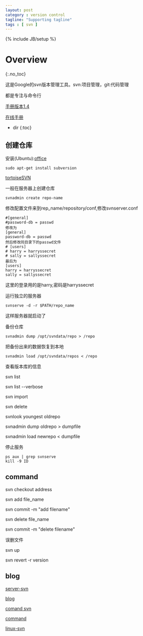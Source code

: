 ```yaml
---
layout: post
category : version control
tagline: "Supporting tagline"
tags : [ svn ]
---
```

{% include JB/setup %}

# Overview
{:.no_toc}

这是Google的svn版本管理工具。svn:项目管理，git:代码管理

都是专注与命令行

[手册版本1.4](http://svndoc.iusesvn.com/svnbook/1.4/)

[在线手册](http://linux.51yip.com/search/svn)

* dir
{:toc}

## 创建仓库


安装(Ubuntu):[office](http://subversion.apache.org/packages.html)

	sudo apt-get install subversion


[tortoiseSVN](https://tortoisesvn.net/support.html)

一般在服务器上创建仓库

	svnadmin create repo-name

修改配置文件来到rep\_name/repository/conf,修改svnserver.conf

	#[general]
	#password-db = passwd
	修改为
	[general]
	password-db = passwd
	然后修改同目录下的passwd文件
	# [users]
	# harry = harryssecret
	# sally = sallyssecret
	最后为
	[users]
	harry = harryssecret
	sally = sallyssecret

这里的登录用的是harry,密码是harryssecret

运行独立的服务器

	svnserve -d -r $PATH/repo_name

这样服务器就启动了

备份仓库

	svnadmin dump /opt/svndata/repo > /repo

把备份出来的数据恢复到本地

	svnadmin load /opt/svndata/repos < /repo

查看版本库的信息

svn list

svn list --verbose

svn import

svn delete

svnlook youngest oldrepo

svnadmin dump oldrepo > dumpfile

svnadmin load newrepo < dumpfile

停止服务

	ps aux | grep svnserve
	kill -9 ID

## command

svn checkout address

svn add file\_name

svn commit -m "add filename"

svn delete file\_name

svn commit -m "delete filename"

误删文件

svn up

svn revert -r version

## blog

[server-svn](http://www.cnblogs.com/aLittleBitCool/archive/2011/07/09/2101602.html)

[blog](http://www.cnblogs.com/xd502djj/archive/2011/01/21/1941404.html)

[comand svn](http://www.cnblogs.com/xulb597/archive/2012/07/02/2573575.html)

[command](http://www.cnblogs.com/xulb597/archive/2012/07/02/2573575.html)

[linux-svn](http://blog.chinaunix.net/uid-22150747-id-189264.html)


